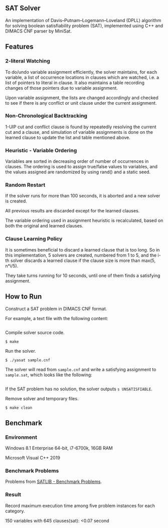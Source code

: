 ## SAT Solver
An implementation of Davis–Putnam–Logemann–Loveland (DPLL) algorithm for solving boolean satisfiability problem (SAT), implemented using C++ and DIMACS CNF parser by MiniSat.

## Features
### 2-literal Watching
To do/undo variable assignment efficiently, the solver maintains, for each variable, a list of occurrence locations in clauses which are watched, i.e. a list of pointers to literal in clause. It also maintains a table recording changes of those pointers due to variable assignment.

Upon variable assignment, the lists are changed accordingly and checked to see if there is any conflict or unit clause under the current assignment.

### Non-Chronological Backtracking
1-UIP cut and conflict clause is found by repeatedly resolving the current cut and a clause, and simulation of variable assignments is done on the learned clause to update the list and table mentioned above.

### Heuristic - Variable Ordering
Variables are sorted in decreasing order of number of occurrences in clauses. The ordering is used to assign true/false values to variables, and the values assigned are randomized by using rand() and a static seed.

### Random Restart
If the solver runs for more than 100 seconds, it is aborted and a new solver is created.

All previous results are discarded except for the learned clauses.

The variable ordering used in assignment heuristic is recalculated, based on both the original and learned clauses.

### Clause Learning Policy
It is sometimes beneficial to discard a learned clause that is too long. So in this implementation, 5 solvers are created, numbered from 1 to 5, and the i-th solver discards a learned clause if the clause size is more than max⁡(5, n*i/5).

They take turns running for 10 seconds, until one of them finds a satisfying assignment.

## How to Run
Construct a SAT problem in DIMACS CNF format.

For example, a text file with the following content:
```
```

Compile solver source code.
```
$ make
```

Run the solver.
```
$ ./yasat sample.cnf
```
The solver will read from `sample.cnf` and write a satisfying assignment to `sample.sat`, which looks like the following:
```
```
If the SAT problem has no solution, the solver outputs `s UNSATISFIABLE`.

Remove solver and temporary files.
```
$ make clean
```

## Benchmark
### Environment
Windows 8.1 Enterprise 64-bit, i7-6700k, 16GB RAM

Microsoft Visual C++ 2019

### Benchmark Problems
Problems from [SATLIB - Benchmark Problems](http://www.cs.ubc.ca/~hoos/SATLIB/benchm.html).

### Result
Record maximum execution time among five problem instances for each category.

150 variables with 645 clauses(sat): <0.07 second
